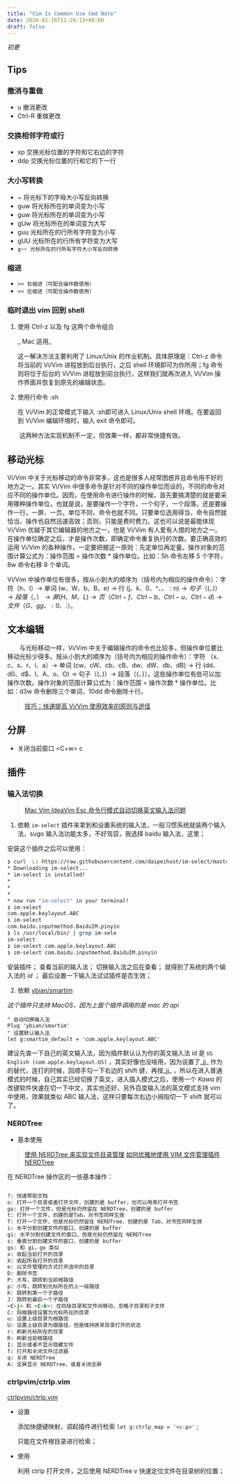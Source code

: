 ```yaml
---
title: "Vim Is Common Use Cmd Note"
date: 2020-02-16T11:29:13+08:00
draft: false 
---
```


_初更_ 

## Tips

### 撤消与重做

+ u 撤消更改
+ Ctrl-R 重做更改

### 交换相邻字符或行

+ xp 交换光标位置的字符和它右边的字符
+ ddp 交换光标位置的行和它的下一行

### 大小写转换

+ ~ 将光标下的字母大小写反向转换
+ guw 将光标所在的单词变为小写
+ guw 将光标所在的单词变为小写
+ gUw 将光标所在的单词变为大写
+ guu 光标所在的行所有字符变为小写
+ gUU 光标所在的行所有字符变为大写
+ `g~~ 光标所在的行所有字符大小写反向转换`


### 缩进

+ `>> 右缩进（可配合操作数使用）`
+ `<< 左缩进（可配合操作数使用）`

### 临时退出 vim 回到 shell

1. 使用 Ctrl-z 以及 fg 这两个命令组合

    _ Mac 适用_

    这一解决方法主要利用了 Linux/Unix 的作业机制。具体原理是：Ctrl-z 命令将当前的 Vi/Vim 进程放到后台执行，之后 shell 环境即可为你所用；fg 命令则将位于后台的 Vi/Vim 进程放到前台执行，这样我们就再次进入 Vi/Vim 操作界面并恢复到原先的编辑状态。

2. 使用行命令 :sh

    在 Vi/Vim 的正常模式下输入 :sh即可进入 Linux/Unix shell 环境。在要返回到 Vi/Vim 编辑环境时，输入 exit 命令即可。

　　这两种方法实现机制不一定，但效果一样，都非常快捷有效。

## 移动光标

Vi/Vim 中关于光标移动的命令非常多，这也是很多人经常困惑并且命令用不好的地方之一。其实 Vi/Vim 中很多命令是针对不同的操作单位而设的，不同的命令对应不同的操作单位。因而，在使用命令进行操作的时候，首先要搞清楚的就是要采用哪种操作单位，也就是说，是要操作一个字符，一个句子，一个段落，还是要操作一行，一屏、一页。单位不同，命令也就不同。只要单位选用得当，命令自然就恰当，操作也自然迅速高效；否则，只能是费时费力。这也可以说是最能体现 Vi/Vim 优越于其它编辑器的地方之一，也是 Vi/Vim 有人爱有人恨的地方之一。在操作单位确定之后，才是操作次数，即确定命令重复执行的次数。要正确高效的运用 Vi/Vim 的各种操作，一定要把握这一原则：先定单位再定量。操作对象的范围计算公式为：操作范围 = 操作次数 * 操作单位。比如：5h 命令左移 5 个字符，8w 命令右移 8 个单词。

 Vi/Vim 中操作单位有很多，按从小到大的顺序为（括号内为相应的操作命令）：字符（h、l）→ 单词 (w、W、b、B、e) → 行 (j、k、0、^、$、:n) → 句子（(、)）→ 段落（{、}）→ 屏 (H、M、L) → 页（Ctrl-f、Ctrl-b、Ctrl-u、Ctrl-d) → 文件（G、gg、:0、:$）。

## 文本编辑

　　与光标移动一样，Vi/Vim 中关于编辑操作的命令也比较多，但操作单位要比移动光标少得多。按从小到大的顺序为（括号内为相应的操作命令）：字符 （x、c、s、r、i、a）→ 单词 (cw、cW、cb、cB、dw、dW、db、dB) → 行 (dd、d0、d$、I、A、o、O) → 句子（(、)）→ 段落（{、}）。这些操作单位有些可以加操作次数。操作对象的范围计算公式为：操作范围 = 操作次数 * 操作单位。比如：d3w 命令删除三个单词，10dd 命令删除十行。


> [技巧：快速提高 Vi/Vim 使用效率的原则与途径](https://www.ibm.com/developerworks/cn/linux/l-cn-tip-vim/index.html)


## 分屏

+ 关闭当前窗口 <C+w> c


## 插件

### 输入法切换

> [Mac Vim IdeaVim Esc 命令行模式自动切换英文输入法问题](https://www.yuanmomo.net/2019/08/31/mac-vim-input-method-problem/)

1. 依赖 `im-select` 插件来拿到和设置系统的输入法，一般习惯系统就装两个输入法，sugo 输入法功能太多，不好驾驭，我选择 baidu 输入法，这里；

安装这个插件之后可以使用：

```bash
❯ curl -Ls https://raw.githubusercontent.com/daipeihust/im-select/master/install_mac.sh | sh
* Downloading im-select...
* im-select is installed!
*
*
*
* now run "im-select" in your terminal!
❯ im-select
com.apple.keylayout.ABC
❯ im-select
com.baidu.inputmethod.BaiduIM.pinyin
❯ ls /usr/local/bin/ | grep im-sele
im-select
❯ im-select com.apple.keylayout.ABC
❯ im-select com.baidu.inputmethod.BaiduIM.pinyin
```

安装插件；
查看当前的输入法；
切换输入法之后在查看；
就得到了系统的两个输入法的 _id_ ；
最后设置一下输入法试试插件是否生效；

2. 依赖 [ybian/smartim](https://github.com/ybian/smartim)

_这个插件只支持 MacOS，因为上面个插件调用的是 mac 的 api_ 

```vimrc
" 自动切换输入法
Plug 'ybian/smartim'
" 设置默认输入法
let g:smartim_default = 'com.apple.keylayout.ABC'
```

建议先查一下自己的英文输入法，因为插件默认认为你的英文输入法 id 是 `US English (com.apple.keylayout.US)` ，其实好像也没啥用，因为设置了_jj_ 作为<Esc> 的替代，连打的时候，回顺手勾一下右边的 shift 键，再按_jj_ ，所以在进入普通模式的时候，自己其实已经切换了英文，进入插入模式之后，使用一个 _Kawa_ 的改键软件快速在切一下中文，其实也还好，另外百度输入法的英文模式支持 vim 中使用，效果就类似 ABC 输入法，这样只要每次右边小拇指切一下 shift 就可以了。



### NERDTree

+ 基本使用

> [使用 NERDTree 来实现文件目录管理](https://www.imooc.com/video/19465)
> [如何优雅地使用 VIM 文件管理插件 NERDTree](https://linux.cn/article-7424-1.html)

在 NERDTree 操作区的一些基本操作：

```md

?: 快速帮助文档
o: 打开一个目录或者打开文件，创建的是 buffer，也可以用来打开书签
go: 打开一个文件，但是光标仍然留在 NERDTree，创建的是 buffer
t: 打开一个文件，创建的是Tab，对书签同样生效
T: 打开一个文件，但是光标仍然留在 NERDTree，创建的是 Tab，对书签同样生效
i: 水平分割创建文件的窗口，创建的是 buffer
gi: 水平分割创建文件的窗口，但是光标仍然留在 NERDTree
s: 垂直分割创建文件的窗口，创建的是 buffer
gs: 和 gi，go 类似
x: 收起当前打开的目录
X: 收起所有打开的目录
e: 以文件管理的方式打开选中的目录
D: 删除书签
P: 大写，跳转到当前根路径
p: 小写，跳转到光标所在的上一级路径
K: 跳转到第一个子路径
J: 跳转到最后一个子路径
<C-j> 和 <C-k>: 在同级目录和文件间移动，忽略子目录和子文件
C: 将根路径设置为光标所在的目录
u: 设置上级目录为根路径
U: 设置上级目录为跟路径，但是维持原来目录打开的状态
r: 刷新光标所在的目录
R: 刷新当前根路径
I: 显示或者不显示隐藏文件
f: 打开和关闭文件过滤器
q: 关闭 NERDTree
A: 全屏显示 NERDTree，或者关闭全屏

```



### ctrlpvim/ctrlp.vim

[ctrlpvim/ctrlp.vim](https://github.com/ctrlpvim/ctrlp.vim)

+ 设置

    添加快捷键映射，调起插件进行检索 `let g:ctrlp_map = '<c-p>'` ;

    只能在文件根目录进行检索；

+ 使用

    利用 ctrlp 打开文件，之后使用 NERDTree <leader>v 快速定位文件在目录树的位置；

